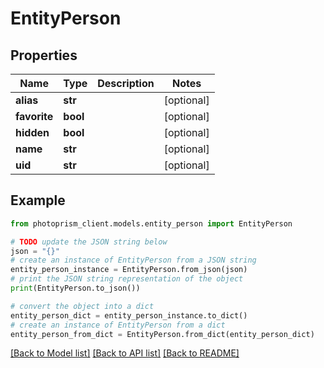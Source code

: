 # EntityPerson


## Properties

Name | Type | Description | Notes
------------ | ------------- | ------------- | -------------
**alias** | **str** |  | [optional]
**favorite** | **bool** |  | [optional]
**hidden** | **bool** |  | [optional]
**name** | **str** |  | [optional]
**uid** | **str** |  | [optional]

## Example

```python
from photoprism_client.models.entity_person import EntityPerson

# TODO update the JSON string below
json = "{}"
# create an instance of EntityPerson from a JSON string
entity_person_instance = EntityPerson.from_json(json)
# print the JSON string representation of the object
print(EntityPerson.to_json())

# convert the object into a dict
entity_person_dict = entity_person_instance.to_dict()
# create an instance of EntityPerson from a dict
entity_person_from_dict = EntityPerson.from_dict(entity_person_dict)
```
[[Back to Model list]](../README.md#documentation-for-models) [[Back to API list]](../README.md#documentation-for-api-endpoints) [[Back to README]](../README.md)


